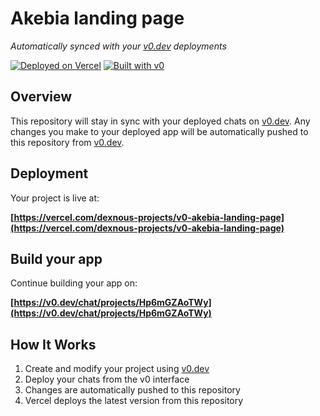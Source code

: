 # Akebia landing page

*Automatically synced with your [v0.dev](https://v0.dev) deployments*

[![Deployed on Vercel](https://img.shields.io/badge/Deployed%20on-Vercel-black?style=for-the-badge&logo=vercel)](https://vercel.com/dexnous-projects/v0-akebia-landing-page)
[![Built with v0](https://img.shields.io/badge/Built%20with-v0.dev-black?style=for-the-badge)](https://v0.dev/chat/projects/Hp6mGZAoTWy)

## Overview

This repository will stay in sync with your deployed chats on [v0.dev](https://v0.dev).
Any changes you make to your deployed app will be automatically pushed to this repository from [v0.dev](https://v0.dev).

## Deployment

Your project is live at:

**[https://vercel.com/dexnous-projects/v0-akebia-landing-page](https://vercel.com/dexnous-projects/v0-akebia-landing-page)**

## Build your app

Continue building your app on:

**[https://v0.dev/chat/projects/Hp6mGZAoTWy](https://v0.dev/chat/projects/Hp6mGZAoTWy)**

## How It Works

1. Create and modify your project using [v0.dev](https://v0.dev)
2. Deploy your chats from the v0 interface
3. Changes are automatically pushed to this repository
4. Vercel deploys the latest version from this repository